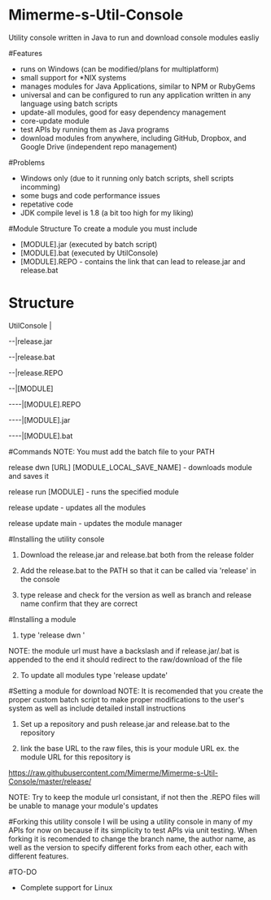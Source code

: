 # Mimerme-s-Util-Console
Utility console written in Java to run and download console modules easliy

#Features
- runs on Windows (can be modified/plans for multiplatform)
- small support for *NIX systems
- manages modules for Java Applications, similar to NPM or RubyGems
- universal and can be configured to run any application written in any language using batch scripts
- update-all modules, good for easy dependency management
- core-update module
- test APIs by running them as Java programs
- download modules from anywhere, including GitHub, Dropbox, and Google Drive (independent repo management)

#Problems
- Windows only (due to it running only batch scripts, shell scripts incomming)
- some bugs and code performance issues
- repetative code
- JDK compile level is 1.8 (a bit too high for my liking)

#Module Structure
To create a module you must include
- [MODULE].jar (executed by batch script)
- [MODULE].bat (executed by UtilConsole)
- [MODULE].REPO - contains the link that can lead to release.jar and release.bat

Structure
=========

UtilConsole
|

--|release.jar

--|release.bat

--|release.REPO

--|[MODULE]

----|[MODULE].REPO

----|[MODULE].jar

----|[MODULE].bat


#Commands
NOTE: You must add the batch file to your PATH

release dwn [URL] [MODULE_LOCAL_SAVE_NAME] - downloads module and saves it

release run [MODULE] - runs the specified module

release update - updates all the modules

release update main - updates the module manager

#Installing the utility console
1) Download the release.jar and release.bat both from the release folder

2) Add the release.bat to the PATH so that it can be called via 'release' in the console

3) type release and check for the version as well as branch and release name confirm that they are correct

#Installing a module
1) type 'release dwn '

NOTE: the module url must have a backslash and if release.jar/.bat is appended to the end it should redirect to the raw/download of the file

2) To update all modules type 'release update'

#Setting a module for download
NOTE: It is recomended that you create the proper custom batch script to make proper modifications to the user's system
as well as include detailed install instructions

1) Set up a repository and push release.jar and release.bat to the repository

2) link the base URL to the raw files, this is your module URL
ex. the module URL for this repository is

https://raw.githubusercontent.com/Mimerme/Mimerme-s-Util-Console/master/release/

NOTE: Try to keep the module  url consistant, if not then the .REPO files will be unable to manage your module's updates

#Forking this utility console
I will be using a utility console in many of my APIs for now on because if its simplicity to test APIs via unit testing.
When forking it is recomended to change the branch name, the author name, as well as the version to specify different forks
from each other, each with different features.

#TO-DO
- Complete support for Linux
